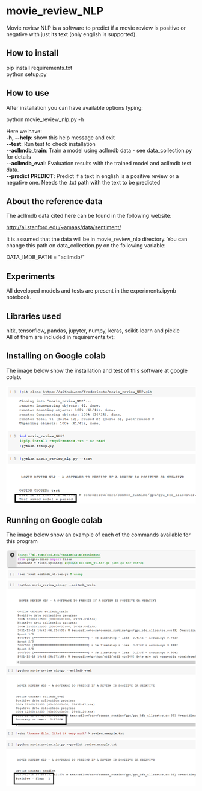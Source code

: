 # movie_review_NLP

Movie review NLP is a software to predict if a movie review is positive or negative with
just its text (only english is supported).

## How to install

pip install requirements.txt  
python setup.py

## How to use

After installation you can have available options typing:  

python movie_review_nlp.py -h  

Here we have:  
  **-h, --help**:         show this help message and exit  
  **--test**:             Run test to check installation  
  **--aclImdb_train**:    Train a model using aclImdb data - see data_collection.py for details  
  **--aclImdb_eval**:     Evaluation results with the trained model and aclImdb test data.  
  **--predict PREDICT**:  Predict if a text in english is a positive review or a negative one. Needs the .txt path with the text to be predicted  

## About the reference data

The aclImdb data cited here can be found in the following website:

http://ai.stanford.edu/~amaas/data/sentiment/

It is assumed that the data will be in movie_review_nlp directory.
You can change this path on data_collection.py on the following variable:

DATA_IMDB_PATH = "aclImdb/"

## Experiments

All developed models and tests are present in the experiments.ipynb notebook.


## Libraries used

nltk, tensorflow, pandas, jupyter, numpy, keras, scikit-learn and pickle  
All of them are included in requirements.txt:

## Installing on Google colab

The image below show the installation and test of this software at google colab.

![google colab install](images/colab_install.png)

## Running on Google colab

The image below show an example of each of the commands available for this program

![google colab use](images/colab_use.png)

